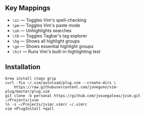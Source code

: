 ## Key Mappings
- `\sc` — Toggles Vim's spell-checking
- `\pm` — Toggles Vim's paste mode
- `\uh` — Unhighlights searches
- `\tb` — Toggles Tagbar's tag explorer
- `\hg` — Shows all highlight groups
- `\gn` — Shows essential highlight groups
- `\hit` — Runs Vim's built-in highlighting test

## Installation
```Shell
brew install ctags grip
curl -fLo ~/.vim/autoload/plug.vim --create-dirs \
    https://raw.githubusercontent.com/junegunn/vim-plug/master/plug.vim
git clone -b personal https://github.com/josuegaleas/jvim.git ~/Projects/jvim
ln -s ~/Projects/jvim/.vimrc ~/.vimrc
vim +PlugInstall +qall
```
